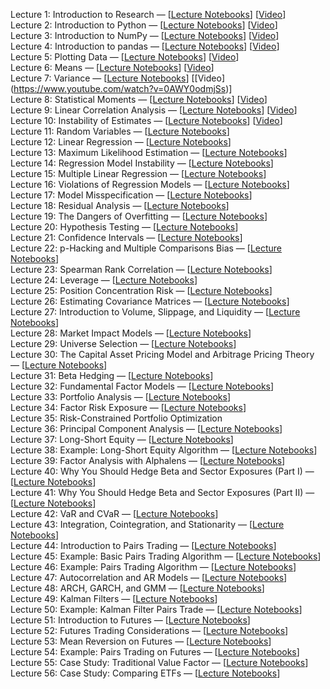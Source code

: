Lecture 1: Introduction to Research — [[Lecture Notebooks](https://github.com/quantopian/research_public/tree/master/notebooks/lectures/Introduction_to_Research)] [[Video](https://www.youtube.com/watch?v=W-TlWzwM208)]\
Lecture 2: Introduction to Python — [[Lecture Notebooks](https://github.com/quantopian/research_public/tree/master/notebooks/lectures/Introduction_to_Python)] [[Video](https://www.youtube.com/watch?v=bQUWLkKzpxE)]\
Lecture 3: Introduction to NumPy — [[Lecture Notebooks](https://github.com/quantopian/research_public/tree/master/notebooks/lectures/Introduction_to_NumPy)] [[Video](https://www.youtube.com/watch?v=48RqKyD6fas)]\
Lecture 4: Introduction to pandas — [[Lecture Notebooks](https://github.com/quantopian/research_public/tree/master/notebooks/lectures/Introduction_to_Pandas)] [[Video](https://www.youtube.com/watch?v=pAkEuv1lj08)]\
Lecture 5: Plotting Data — [[Lecture Notebooks](https://github.com/quantopian/research_public/tree/master/notebooks/lectures/Plotting_Data)] [[Video](https://www.youtube.com/watch?v=nKq_wz3Qk8w)]\
Lecture 6: Means — [[Lecture Notebooks](https://github.com/quantopian/research_public/tree/master/notebooks/lectures/Means)] [[Video](https://www.youtube.com/watch?v=XYbsBsRtCjw)]\
Lecture 7: Variance — [[Lecture Notebooks](https://github.com/quantopian/research_public/tree/master/notebooks/lectures/Variance)] [[Video] (https://www.youtube.com/watch?v=0AWY0odmjSs)]\
Lecture 8: Statistical Moments — [[Lecture Notebooks](https://github.com/quantopian/research_public/tree/master/notebooks/lectures/Statistical_Moments)] [[Video](https://www.youtube.com/watch?v=mkVA_xUWDI0)]\
Lecture 9: Linear Correlation Analysis — [[Lecture Notebooks](https://github.com/quantopian/research_public/tree/master/notebooks/lectures/Linear_Correlation_Analysis)] [[Video](https://www.youtube.com/watch?v=GM76JkrVmRk?t=2m6s)]\
Lecture 10: Instability of Estimates — [[Lecture Notebooks](https://github.com/quantopian/research_public/tree/master/notebooks/lectures/Instability_of_Estimates)] [[Video](https://www.youtube.com/watch?v=2pbu3_6lF40)]\
Lecture 11: Random Variables — [[Lecture Notebooks](https://github.com/quantopian/research_public/tree/master/notebooks/lectures/Random_Variables)]\
Lecture 12: Linear Regression — [[Lecture Notebooks](https://github.com/quantopian/research_public/tree/master/notebooks/lectures/Linear_Regression)]\
Lecture 13: Maximum Likelihood Estimation — [[Lecture Notebooks](https://github.com/quantopian/research_public/tree/master/notebooks/lectures/Maximum_Likelihood_Estimation)]\
Lecture 14: Regression Model Instability — [[Lecture Notebooks](https://github.com/quantopian/research_public/tree/master/notebooks/lectures/Regression_Model_Instability)]\
Lecture 15: Multiple Linear Regression — [[Lecture Notebooks](https://github.com/quantopian/research_public/tree/master/notebooks/lectures/Multiple_Linear_Regression)]\
Lecture 16: Violations of Regression Models — [[Lecture Notebooks](https://github.com/quantopian/research_public/tree/master/notebooks/lectures/Violations_of_Regression_Models)]\
Lecture 17: Model Misspecification — [[Lecture Notebooks](https://github.com/quantopian/research_public/tree/master/notebooks/lectures/Model_Misspecification)]\
Lecture 18: Residual Analysis — [[Lecture Notebooks](https://github.com/quantopian/research_public/tree/master/notebooks/lectures/Residuals_Analysis)]\
Lecture 19: The Dangers of Overfitting — [[Lecture Notebooks](https://github.com/quantopian/research_public/tree/master/notebooks/lectures/The_Dangers_of_Overfitting)]\
Lecture 20: Hypothesis Testing — [[Lecture Notebooks](https://github.com/quantopian/research_public/tree/master/notebooks/lectures/Hypothesis_Testing)]\
Lecture 21: Confidence Intervals — [[Lecture Notebooks](https://github.com/quantopian/research_public/tree/master/notebooks/lectures/Confidence_Intervals)]\
Lecture 22: p-Hacking and Multiple Comparisons Bias — [[Lecture Notebooks](https://github.com/quantopian/research_public/tree/master/notebooks/lectures/p-Hacking_and_Multiple_Comparisons_Bias)]\
Lecture 23: Spearman Rank Correlation — [[Lecture Notebooks](https://github.com/quantopian/research_public/tree/master/notebooks/lectures/Spearman_Rank_Correlation)]\
Lecture 24: Leverage — [[Lecture Notebooks](https://github.com/quantopian/research_public/tree/master/notebooks/lectures/Leverage)]\
Lecture 25: Position Concentration Risk — [[Lecture Notebooks](https://github.com/quantopian/research_public/tree/master/notebooks/lectures/Position_Concentration_Risk)]\
Lecture 26: Estimating Covariance Matrices — [[Lecture Notebooks](https://github.com/quantopian/research_public/tree/master/notebooks/lectures/Estimating_Covariance_Matrices)]\
Lecture 27: Introduction to Volume, Slippage, and Liquidity — [[Lecture Notebooks](https://github.com/quantopian/research_public/tree/master/notebooks/lectures/Introduction_to_Volume_Slippage_and_Liquidity)]\
Lecture 28: Market Impact Models — [[Lecture Notebooks](https://github.com/quantopian/research_public/tree/master/notebooks/lectures/Market_Impact_Model)]\
Lecture 29: Universe Selection — [[Lecture Notebooks](https://github.com/quantopian/research_public/tree/master/notebooks/lectures/Universe_Selection)]\
Lecture 30: The Capital Asset Pricing Model and Arbitrage Pricing Theory — [[Lecture Notebooks](https://github.com/quantopian/research_public/tree/master/notebooks/lectures/CAPM_and_Arbitrage_Pricing_Theory)]\
Lecture 31: Beta Hedging — [[Lecture Notebooks](https://github.com/quantopian/research_public/tree/master/notebooks/lectures/Beta_Hedging)]\
Lecture 32: Fundamental Factor Models — [[Lecture Notebooks](https://github.com/quantopian/research_public/tree/master/notebooks/lectures/Fundamental_Factor_Models)]\
Lecture 33: Portfolio Analysis — [[Lecture Notebooks](https://github.com/quantopian/research_public/tree/master/notebooks/lectures/Portfolio_Analysis)]\
Lecture 34: Factor Risk Exposure — [[Lecture Notebooks](https://github.com/quantopian/research_public/tree/master/notebooks/lectures/Factor_Risk_Exposure)]\
Lecture 35: Risk-Constrained Portfolio Optimization\
Lecture 36: Principal Component Analysis — [[Lecture Notebooks](https://github.com/quantopian/research_public/tree/master/notebooks/lectures/PCA)]\
Lecture 37: Long-Short Equity — [[Lecture Notebooks](https://github.com/quantopian/research_public/tree/master/notebooks/lectures/Long-Short_Equity)]\
Lecture 38: Example: Long-Short Equity Algorithm — [[Lecture Notebooks](https://github.com/quantopian/research_public/tree/master/notebooks/lectures/Long-Short_Equity)]\
Lecture 39: Factor Analysis with Alphalens — [[Lecture Notebooks](https://github.com/quantopian/research_public/tree/master/notebooks/lectures/Factor_Analysis)]\
Lecture 40: Why You Should Hedge Beta and Sector Exposures (Part I) — [[Lecture Notebooks](https://github.com/quantopian/research_public/tree/master/notebooks/lectures/Why_Hedge_I)]\
Lecture 41: Why You Should Hedge Beta and Sector Exposures (Part II) — [[Lecture Notebooks](https://github.com/quantopian/research_public/tree/master/notebooks/lectures/Why_Hedge_II)]\
Lecture 42: VaR and CVaR — [[Lecture Notebooks](https://github.com/quantopian/research_public/tree/master/notebooks/lectures/VaR_and_CVaR)]\
Lecture 43: Integration, Cointegration, and Stationarity — [[Lecture Notebooks](https://github.com/quantopian/research_public/tree/master/notebooks/lectures/Integration_Cointegration_and_Stationarity)]\
Lecture 44: Introduction to Pairs Trading — [[Lecture Notebooks](https://github.com/quantopian/research_public/tree/master/notebooks/lectures/Introduction_to_Pairs_Trading)]\
Lecture 45: Example: Basic Pairs Trading Algorithm — [[Lecture Notebooks](https://github.com/quantopian/research_public/tree/master/notebooks/lectures/Introduction_to_Pairs_Trading)]\
Lecture 46: Example: Pairs Trading Algorithm — [[Lecture Notebooks](https://github.com/quantopian/research_public/tree/master/notebooks/lectures/Introduction_to_Pairs_Trading)]\
Lecture 47: Autocorrelation and AR Models — [[Lecture Notebooks](https://github.com/quantopian/research_public/tree/master/notebooks/lectures/Autocorrelation_and_AR_Models)]\
Lecture 48: ARCH, GARCH, and GMM — [[Lecture Notebooks](https://github.com/quantopian/research_public/tree/master/notebooks/lectures/ARCH_GARCH_and_GMM)]\
Lecture 49: Kalman Filters — [[Lecture Notebooks](https://github.com/quantopian/research_public/tree/master/notebooks/lectures/Kalman_Filters)]\
Lecture 50: Example: Kalman Filter Pairs Trade — [[Lecture Notebooks](https://github.com/quantopian/research_public/tree/master/notebooks/lectures/Kalman_Filters)]\
Lecture 51: Introduction to Futures — [[Lecture Notebooks](https://github.com/quantopian/research_public/tree/master/notebooks/lectures/Introduction_to_Futures)]\
Lecture 52: Futures Trading Considerations — [[Lecture Notebooks](https://github.com/quantopian/research_public/tree/master/notebooks/lectures/Futures_Trading_Considerations)]\
Lecture 53: Mean Reversion on Futures — [[Lecture Notebooks](https://github.com/quantopian/research_public/tree/master/notebooks/lectures/Mean_Reversion_on_Futures)]\
Lecture 54: Example: Pairs Trading on Futures — [[Lecture Notebooks](https://github.com/quantopian/research_public/tree/master/notebooks/lectures/Introduction_to_Pairs_Trading)]\
Lecture 55: Case Study: Traditional Value Factor — [[Lecture Notebooks](https://github.com/quantopian/research_public/tree/master/notebooks/lectures/Case_Study_Traditional_Value_Factor)]\
Lecture 56: Case Study: Comparing ETFs — [[Lecture Notebooks](https://github.com/quantopian/research_public/tree/master/notebooks/lectures/Case_Study_Comparing_ETFs)]